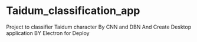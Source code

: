 # Taidum_classification_app
Project to classifier Taidum character By CNN and DBN 
And Create Desktop application BY Electron for Deploy


